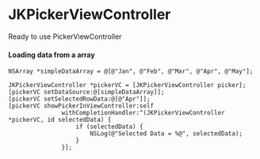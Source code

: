 JKPickerViewController
======================

Ready to use PickerViewController

#### Loading data from a array

    NSArray *simpleDataArray = @[@"Jan", @"Feb", @"Mar", @"Apr", @"May"];
    
    JKPickerViewController *pickerVC = [JKPickerViewController picker];
    [pickerVC setDataSource:@[simpleDataArray]];
    [pickerVC setSelectedRowData:@[@"Apr"]];
    [pickerVC showPickerInViewController:self
                   withCompletionHandler:^(JKPickerViewController *pickerVC, id selectedData) {
                       if (selectedData) {
                           NSLog(@"Selected Data = %@", selectedData);
                       }
                   }];
